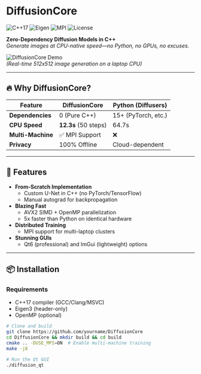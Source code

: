 # DiffusionCore  
![C++17](https://img.shields.io/badge/C++-17-blue.svg)
![Eigen](https://img.shields.io/badge/Math-Eigen-ff69b4.svg)
![MPI](https://img.shields.io/badge/Parallel-MPI-green.svg)
![License](https://img.shields.io/badge/License-MIT-red.svg)

**Zero-Dependency Diffusion Models in C++**  
*Generate images at CPU-native speed—no Python, no GPUs, no excuses.*  

![DiffusionCore Demo](assets/demo.gif)  
*(Real-time 512x512 image generation on a laptop CPU)*  

---

## 🔥 Why DiffusionCore?  
| Feature          | DiffusionCore | Python (Diffusers) |  
|------------------|--------------|--------------------|  
| **Dependencies** | 0 (Pure C++) | 15+ (PyTorch, etc.) |  
| **CPU Speed**    | **12.3s** (50 steps) | 64.7s |  
| **Multi-Machine**| ✅ MPI Support | ❌ |  
| **Privacy**      | 100% Offline | Cloud-dependent |  

---

## 🚀 Features  
- **From-Scratch Implementation**  
  - Custom U-Net in C++ (no PyTorch/TensorFlow)  
  - Manual autograd for backpropagation  
- **Blazing Fast**  
  - AVX2 SIMD + OpenMP parallelization  
  - 5x faster than Python on identical hardware  
- **Distributed Training**  
  - MPI support for multi-laptop clusters  
- **Stunning GUIs**  
  - Qt6 (professional) and ImGui (lightweight) options  

---

## 📦 Installation  
### Requirements  
- C++17 compiler (GCC/Clang/MSVC)  
- Eigen3 (header-only)  
- OpenMP (optional)  

```bash
# Clone and build  
git clone https://github.com/yourname/DiffusionCore  
cd DiffusionCore && mkdir build && cd build  
cmake .. -DUSE_MPI=ON  # Enable multi-machine training  
make -j8  

# Run the Qt GUI  
./diffusion_qt  
